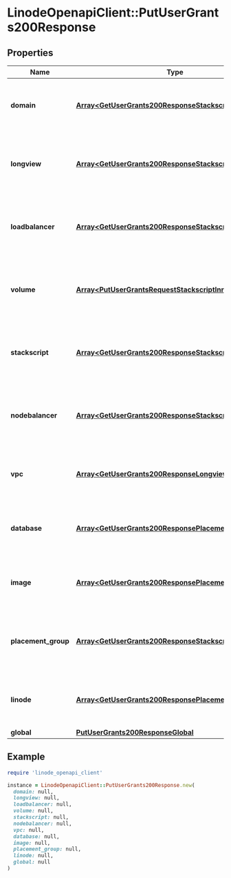 # LinodeOpenapiClient::PutUserGrants200Response

## Properties

| Name | Type | Description | Notes |
| ---- | ---- | ----------- | ----- |
| **domain** | [**Array&lt;GetUserGrants200ResponseStackscriptInner&gt;**](GetUserGrants200ResponseStackscriptInner.md) | The grants this User has for each Domain that is owned by this Account. | [optional] |
| **longview** | [**Array&lt;GetUserGrants200ResponseStackscriptInner&gt;**](GetUserGrants200ResponseStackscriptInner.md) | The grants this User has for each Longview Client that is owned by this Account. | [optional] |
| **loadbalancer** | [**Array&lt;GetUserGrants200ResponseStackscriptInner&gt;**](GetUserGrants200ResponseStackscriptInner.md) | The grants this User has for each Cloud Load Balancer that is owned by this Account. | [optional] |
| **volume** | [**Array&lt;PutUserGrantsRequestStackscriptInner&gt;**](PutUserGrantsRequestStackscriptInner.md) | The grants this User has for each Block Storage Volume that is owned by this Account. | [optional] |
| **stackscript** | [**Array&lt;GetUserGrants200ResponseStackscriptInner&gt;**](GetUserGrants200ResponseStackscriptInner.md) | The grants this User has for each StackScript that is owned by this Account. | [optional] |
| **nodebalancer** | [**Array&lt;GetUserGrants200ResponseStackscriptInner&gt;**](GetUserGrants200ResponseStackscriptInner.md) | The grants this User has for each NodeBalancer that is owned by this Account. | [optional] |
| **vpc** | [**Array&lt;GetUserGrants200ResponseLongviewInner&gt;**](GetUserGrants200ResponseLongviewInner.md) | The grants this User has for each VPC that is owned by this Account. | [optional] |
| **database** | [**Array&lt;GetUserGrants200ResponsePlacementGroupInner&gt;**](GetUserGrants200ResponsePlacementGroupInner.md) | The grants this User has for each Database that is owned by this Account. | [optional] |
| **image** | [**Array&lt;GetUserGrants200ResponsePlacementGroupInner&gt;**](GetUserGrants200ResponsePlacementGroupInner.md) | The grants this User has for each Image that is owned by this Account. | [optional] |
| **placement_group** | [**Array&lt;GetUserGrants200ResponseStackscriptInner&gt;**](GetUserGrants200ResponseStackscriptInner.md) | The grants this User has for each Placement Group that is owned by this Account. | [optional] |
| **linode** | [**Array&lt;GetUserGrants200ResponsePlacementGroupInner&gt;**](GetUserGrants200ResponsePlacementGroupInner.md) | The grants this User has for each Linode that is owned by this Account. | [optional] |
| **global** | [**PutUserGrants200ResponseGlobal**](PutUserGrants200ResponseGlobal.md) |  | [optional] |

## Example

```ruby
require 'linode_openapi_client'

instance = LinodeOpenapiClient::PutUserGrants200Response.new(
  domain: null,
  longview: null,
  loadbalancer: null,
  volume: null,
  stackscript: null,
  nodebalancer: null,
  vpc: null,
  database: null,
  image: null,
  placement_group: null,
  linode: null,
  global: null
)
```

